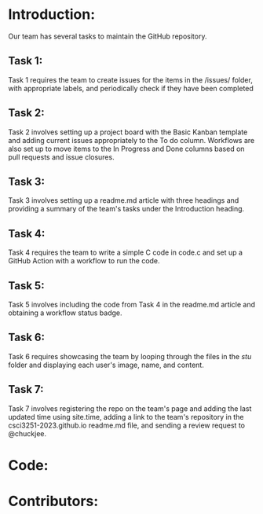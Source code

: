 # Introduction:
Our team has several tasks to maintain the GitHub repository. 
## Task 1:
Task 1 requires the team to create issues for the items in the /issues/ folder, with appropriate labels, and periodically check if they have been completed
## Task 2:
Task 2 involves setting up a project board with the Basic Kanban template and adding current issues appropriately to the To do column. Workflows are also set up to move items to the In Progress and Done columns based on pull requests and issue closures.
## Task 3:
Task 3 involves setting up a readme.md article with three headings and providing a summary of the team's tasks under the Introduction heading.
## Task 4:
Task 4 requires the team to write a simple C code in code.c and set up a GitHub Action with a workflow to run the code.
## Task 5:
Task 5 involves including the code from Task 4 in the readme.md article and obtaining a workflow status badge.
## Task 6:
Task 6 requires showcasing the team by looping through the files in the _stu_ folder and displaying each user's image, name, and content.
## Task 7:
Task 7 involves registering the repo on the team's page and adding the last updated time using site.time, adding a link to the team's repository in the csci3251-2023.github.io readme.md file, and sending a review request to @chuckjee.
# Code:

# Contributors:
